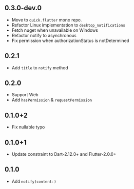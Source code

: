 ## 0.3.0-dev.0

- Move to `quick.flutter` mono repo.
- Refactor Linux implementation to `desktop_notifications`
- Fetch nuget when unavailable on Windows
- Refactor notify to asynchronous
- Fix permission when authorizationStatus is notDetermined

## 0.2.1

- Add `title` to `notify` method

## 0.2.0

- Support Web
- Add `hasPermission` & `requestPermission`

## 0.1.0+2

- Fix nullable typo

## 0.1.0+1

- Update constraint to Dart-2.12.0+ and Flutter-2.0.0+

## 0.1.0

- Add `notify(content:)`